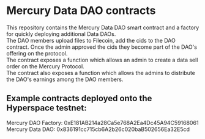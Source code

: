 # Mercury Data DAO contracts

This repository contains the Mercury Data DAO smart contract and a factory for quickly deploying additional Data DAOs.  
The DAO members upload files to Filecoin, add the cids to the DAO contract. Once the admin approved the cids they become part of the DAO's offering on the protocol.  
The contract exposes a function which allows an admin to create a data sell order on the Mercury Protocol.  
The contract also exposes a function which allows the admins to distribute the DAO's earnings among the DAO members.

## Example contracts deployed onto the Hyperspace testnet:
Mercury DAO Factory: 0xE181AB214a28Ca5e768A2Ea4Dc45A94C59168061
Mercury Data DAO: 0x836191cc715cb6A2b26c020baB502656Ea32E5cd 
